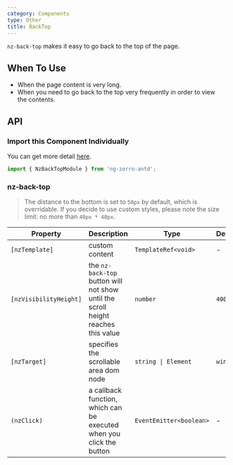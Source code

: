 ```yaml
---
category: Components
type: Other
title: BackTop
---
```


`nz-back-top` makes it easy to go back to the top of the page.

## When To Use

- When the page content is very long.
- When you need to go back to the top very frequently in order to view the contents.

## API

### Import this Component Individually

You can get more detail [here](/docs/getting-started/en#import-a-component-individually).

```ts
import { NzBackTopModule } from 'ng-zorro-antd';
```

### nz-back-top

> The distance to the bottom is set to `50px` by default, which is overridable.
> If you decide to use custom styles, please note the size limit: no more than `40px * 40px`.

| Property | Description | Type | Default |
| --- | --- | --- | --- |
| `[nzTemplate]` | custom content | `TemplateRef<void>` | - |
| `[nzVisibilityHeight]` | the `nz-back-top` button will not show until the scroll height reaches this value | `number` | `400` |
| `[nzTarget]` | specifies the scrollable area dom node | `string \| Element` | `window` |
| `(nzClick)` | a callback function, which can be executed when you click the button | `EventEmitter<boolean>` | - |

